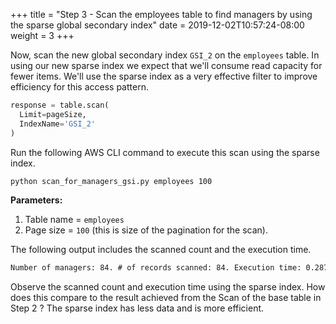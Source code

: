 +++
title = "Step 3 - Scan the employees table to find managers by using the sparse global secondary index"
date = 2019-12-02T10:57:24-08:00
weight = 3
+++


Now, scan the new global secondary index `GSI_2` on the `employees` table.  In using our new sparse index we expect that we'll consume read capacity for fewer items.  We'll use the sparse index as a very effective filter to improve efficiency for this access pattern.

```py
response = table.scan(
  Limit=pageSize,
  IndexName='GSI_2'
)
```
Run the following AWS CLI command to execute this scan using the sparse index.
```bash
python scan_for_managers_gsi.py employees 100
```
**Parameters:**
1. Table name = `employees`
1. Page size = `100` (this is size of the pagination for the scan).

The following output includes the scanned count and the execution time.
```txt
Number of managers: 84. # of records scanned: 84. Execution time: 0.287754058838 seconds
```

Observe the scanned count and execution time using the sparse index.  How does this compare to the result achieved from the Scan of the base table in Step 2 ? The sparse index has less data and is more efficient.

